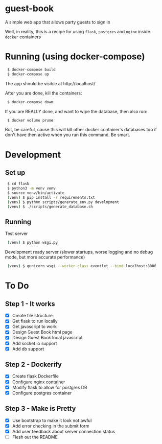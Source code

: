 # guest-book
A simple web app that allows party guests to sign in

Well, in reality, this is a recipe for using `flask`, `postgres` and `nginx`
inside `docker` containers


# Running (using docker-compose)
```bash
 $ docker-compose build
 $ docker-compose up
```
The app should be visible at http://localhost/

After you are done, kill the containers:
```bash
 $ docker-compose down
```
If you are REALLY done, and want to wipe the database, then also run:
```bash
 $ docker volume prune
```
But, be careful, cause this will kill other docker container's databases too
if don't have then active when you run this command. Be smart.

# Development
## Set up
```bash
 $ cd flask
 $ python3 -m venv venv
 $ source venv/bin/activate
 (venv) $ pip install -r requirements.txt
 (venv) $ python scripts/generate_env.py development
 (venv) $ ./scripts/generate_database.sh
```

## Running
Test server
```bash
 (venv) $ python wsgi.py
```
Development ready server (slower startups, worse logging and no debug mode, but
more accurate performance)
```bash
 (venv) $ gunicorn wsgi --worker-class eventlet --bind localhost:8000  
```

# To Do
## Step 1 - It works
 - [x] Create file structure
 - [x] Get flask to run locally
 - [x] Get javascript to work
 - [x] Design Guest Book html page
 - [x] Design Guest Book local javascript
 - [x] Add socket.io support
 - [x] Add db support
## Step 2 - Dockerify
 - [x] Create flask Dockerfile
 - [x] Configure nginx container
 - [x] Modify flask to allow for postgres DB
 - [x] Configure postgres container
## Step 3 - Make is Pretty
 - [x] Use bootstrap to make it look not awful
 - [x] Add error checking in the submit form
 - [x] Add user feedback about server connection status
 - [ ] Flesh out the README
